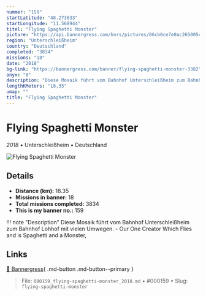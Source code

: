 ```yaml
---
nummer: "159"
startLatitude: "48.273833"
startLongitude: "11.568944"
titel: "Flying Spaghetti Monster"
picture: "https://api.bannergress.com/bnrs/pictures/06cb0ce7e0ac265005ef6fcbf52659ff"
region: "Unterschleißheim"
country: "Deutschland"
completed: "3834"
missions: "18"
date: "2018"
bg-link: "https://bannergress.com/banner/flying-spaghetti-monster-3382"
onyx: "0"
description: "Diese Mosaik führt vom Bahnhof Unterschleißheim zum Bahnhof Lohhof mit vielen Umwegen. - Our One Creator Which Flies and is Spaghetti and a Monster,"
lengthKMeters: "18,35"
umap: ""
title: "Flying Spaghetti Monster"
---
```

# Flying Spaghetti Monster

*2018* • Unterschleißheim • Deutschland

![Flying Spaghetti Monster](https://api.bannergress.com/bnrs/pictures/06cb0ce7e0ac265005ef6fcbf52659ff)

## Details
- **Distance (km):** 18.35
- **Missions in banner:** 18
- **Total missions completed:** 3834
- **This is my banner no.:** 159


!!! note "Description"
    Diese Mosaik führt vom Bahnhof Unterschleißheim zum Bahnhof Lohhof mit vielen Umwegen. - Our One Creator Which Flies and is Spaghetti and a Monster,



## Links
[🔗 Bannergress](https://bannergress.com/banner/flying-spaghetti-monster-3382){ .md-button .md-button--primary }



> File: `000159_flying-spaghetti-monster_2018.md` • #000159 • Slug: `flying-spaghetti-monster`
